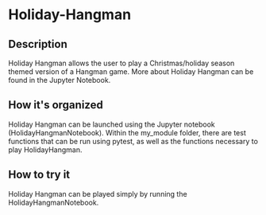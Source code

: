 # Holiday-Hangman

## Description

Holiday Hangman allows the user to play a Christmas/holiday season themed version of a Hangman game. 
More about Holiday Hangman can be found in the Jupyter Notebook.

## How it's organized

Holiday Hangman can be launched using the Jupyter notebook (HolidayHangmanNotebook). 
Within the my_module folder, there are test functions that can be run using pytest, as well as the functions
necessary to play HolidayHangman.

## How to try it
Holiday Hangman can be played simply by running the HolidayHangmanNotebook. 
